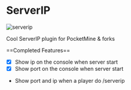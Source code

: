 # ServerIP
![serverip](https://www.tempicolabs.com/img/ip-info.png)


Cool ServerIP plugin for PocketMine & forks

==Completed Features==
- [x] Show ip on the console when server start
- [x] Show port on the console when server start
- Show port and ip when a player do /serverip

